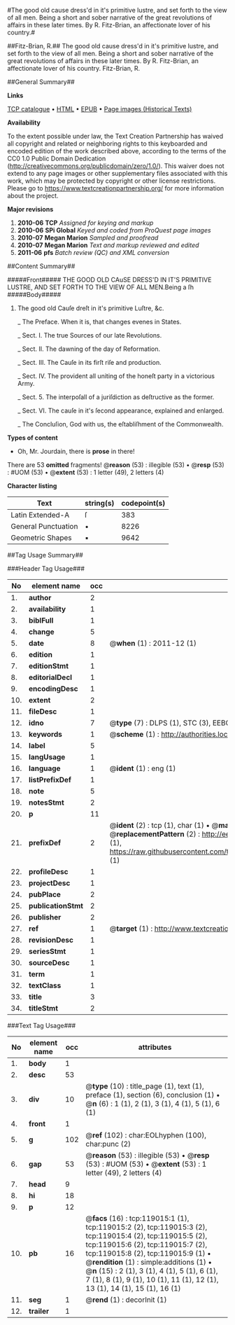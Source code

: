 #The good old cause dress'd in it's primitive lustre, and set forth to the view of all men. Being a short and sober narrative of the great revolutions of affairs in these later times. By R. Fitz-Brian, an affectionate lover of his country.#

##Fitz-Brian, R.##
The good old cause dress'd in it's primitive lustre, and set forth to the view of all men. Being a short and sober narrative of the great revolutions of affairs in these later times. By R. Fitz-Brian, an affectionate lover of his country.
Fitz-Brian, R.

##General Summary##

**Links**

[TCP catalogue](http://www.ota.ox.ac.uk/tcp/)  • 
[HTML](http://tei.it.ox.ac.uk/tcp/Texts-HTML/free/A84/A84598.html)  • 
[EPUB](http://tei.it.ox.ac.uk/tcp/Texts-EPUB/free/A84/A84598.epub) • 
[Page images (Historical Texts)](https://historicaltexts.jisc.ac.uk/eebo-99866730e)

**Availability**

To the extent possible under law, the Text Creation Partnership has waived all copyright and related or neighboring rights to this keyboarded and encoded edition of the work described above, according to the terms of the CC0 1.0 Public Domain Dedication (http://creativecommons.org/publicdomain/zero/1.0/). This waiver does not extend to any page images or other supplementary files associated with this work, which may be protected by copyright or other license restrictions. Please go to https://www.textcreationpartnership.org/ for more information about the project.

**Major revisions**

1. __2010-06__ __TCP__ *Assigned for keying and markup*
1. __2010-06__ __SPi Global__ *Keyed and coded from ProQuest page images*
1. __2010-07__ __Megan Marion__ *Sampled and proofread*
1. __2010-07__ __Megan Marion__ *Text and markup reviewed and edited*
1. __2011-06__ __pfs__ *Batch review (QC) and XML conversion*

##Content Summary##

#####Front#####
THE GOOD OLD CAuSE DRESS'D IN IT'S PRIMITIVE LUSTRE, AND SET FORTH TO THE VIEW OF ALL MEN.Being a ſh
#####Body#####

1. The good old Cauſe dreſt in it's primitive Luſtre, &c.

    _ The Preface. When it is, that changes evenes in States.

    _ Sect. I. The true Sources of our late Revolutions.

    _ Sect. II. The dawning of the day of Reformation.

    _ Sect. III. The Cauſe in its firſt riſe and production.

    _ Sect. IV. The provident all uniting of the honeſt party in a victorious Army.

    _ Sect. 5. The interpoſall of a juriſdiction as deſtructive as the former.

    _ Sect. VI. The cauſe in it's ſecond appearance, explained and enlarged.

    _ The Concluſion, God with us, the eſtabliſhment of the Commonwealth.

**Types of content**

  * Oh, Mr. Jourdain, there is **prose** in there!

There are 53 **omitted** fragments! 
 @__reason__ (53) : illegible (53)  •  @__resp__ (53) : #UOM (53)  •  @__extent__ (53) : 1 letter (49), 2 letters (4)

**Character listing**


|Text|string(s)|codepoint(s)|
|---|---|---|
|Latin Extended-A|ſ|383|
|General Punctuation|•|8226|
|Geometric Shapes|▪|9642|

##Tag Usage Summary##

###Header Tag Usage###

|No|element name|occ|attributes|
|---|---|---|---|
|1.|__author__|2||
|2.|__availability__|1||
|3.|__biblFull__|1||
|4.|__change__|5||
|5.|__date__|8| @__when__ (1) : 2011-12 (1)|
|6.|__edition__|1||
|7.|__editionStmt__|1||
|8.|__editorialDecl__|1||
|9.|__encodingDesc__|1||
|10.|__extent__|2||
|11.|__fileDesc__|1||
|12.|__idno__|7| @__type__ (7) : DLPS (1), STC (3), EEBO-CITATION (1), PROQUEST (1), VID (1)|
|13.|__keywords__|1| @__scheme__ (1) : http://authorities.loc.gov/ (1)|
|14.|__label__|5||
|15.|__langUsage__|1||
|16.|__language__|1| @__ident__ (1) : eng (1)|
|17.|__listPrefixDef__|1||
|18.|__note__|5||
|19.|__notesStmt__|2||
|20.|__p__|11||
|21.|__prefixDef__|2| @__ident__ (2) : tcp (1), char (1)  •  @__matchPattern__ (2) : ([0-9\-]+):([0-9IVX]+) (1), (.+) (1)  •  @__replacementPattern__ (2) : http://eebo.chadwyck.com/downloadtiff?vid=$1&page=$2 (1), https://raw.githubusercontent.com/textcreationpartnership/Texts/master/tcpchars.xml#$1 (1)|
|22.|__profileDesc__|1||
|23.|__projectDesc__|1||
|24.|__pubPlace__|2||
|25.|__publicationStmt__|2||
|26.|__publisher__|2||
|27.|__ref__|1| @__target__ (1) : http://www.textcreationpartnership.org/docs/. (1)|
|28.|__revisionDesc__|1||
|29.|__seriesStmt__|1||
|30.|__sourceDesc__|1||
|31.|__term__|1||
|32.|__textClass__|1||
|33.|__title__|3||
|34.|__titleStmt__|2||


###Text Tag Usage###

|No|element name|occ|attributes|
|---|---|---|---|
|1.|__body__|1||
|2.|__desc__|53||
|3.|__div__|10| @__type__ (10) : title_page (1), text (1), preface (1), section (6), conclusion (1)  •  @__n__ (6) : 1 (1), 2 (1), 3 (1), 4 (1), 5 (1), 6 (1)|
|4.|__front__|1||
|5.|__g__|102| @__ref__ (102) : char:EOLhyphen (100), char:punc (2)|
|6.|__gap__|53| @__reason__ (53) : illegible (53)  •  @__resp__ (53) : #UOM (53)  •  @__extent__ (53) : 1 letter (49), 2 letters (4)|
|7.|__head__|9||
|8.|__hi__|18||
|9.|__p__|12||
|10.|__pb__|16| @__facs__ (16) : tcp:119015:1 (1), tcp:119015:2 (2), tcp:119015:3 (2), tcp:119015:4 (2), tcp:119015:5 (2), tcp:119015:6 (2), tcp:119015:7 (2), tcp:119015:8 (2), tcp:119015:9 (1)  •  @__rendition__ (1) : simple:additions (1)  •  @__n__ (15) : 2 (1), 3 (1), 4 (1), 5 (1), 6 (1), 7 (1), 8 (1), 9 (1), 10 (1), 11 (1), 12 (1), 13 (1), 14 (1), 15 (1), 16 (1)|
|11.|__seg__|1| @__rend__ (1) : decorInit (1)|
|12.|__trailer__|1||
